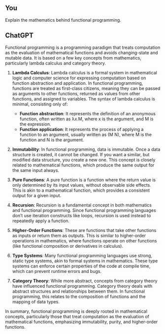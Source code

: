 ## You

Explain the mathematics behind functional programming.


## ChatGPT

Functional programming is a programming paradigm that treats computation as the evaluation of mathematical functions and avoids changing-state and mutable data. It is based on a few key concepts from mathematics, particularly lambda calculus and category theory.

1. **Lambda Calculus**: Lambda calculus is a formal system in mathematical logic and computer science for expressing computation based on function abstraction and application. In functional programming, functions are treated as first-class citizens, meaning they can be passed as arguments to other functions, returned as values from other functions, and assigned to variables. The syntax of lambda calculus is minimal, consisting only of:
   - **Function abstraction**: It represents the definition of an anonymous function, often written as λx.M, where x is the argument, and M is the expression.
   - **Function application**: It represents the process of applying a function to an argument, usually written as (M N), where M is the function and N is the argument.

2. **Immutability**: In functional programming, data is immutable. Once a data structure is created, it cannot be changed. If you want a similar, but modified data structure, you create a new one. This concept is closely related to mathematical functions, which produce the same output for the same input always.

3. **Pure Functions**: A pure function is a function where the return value is only determined by its input values, without observable side effects. This is akin to a mathematical function, which provides a consistent output for a given input.

4. **Recursion**: Recursion is a fundamental concept in both mathematics and functional programming. Since functional programming languages don’t use iteration constructs like loops, recursion is used instead to repeatedly apply a function.

5. **Higher-Order Functions**: These are functions that take other functions as inputs or return them as outputs. This is similar to higher-order operations in mathematics, where functions operate on other functions (like functional composition or derivatives in calculus).

6. **Type Systems**: Many functional programming languages use strong, static type systems, akin to formal systems in mathematics. These type systems can enforce certain properties of the code at compile time, which can prevent runtime errors and bugs.

7. **Category Theory**: While more abstract, concepts from category theory have influenced functional programming. Category theory deals with abstract structures and relationships between them. In functional programming, this relates to the composition of functions and the mapping of data types.

In summary, functional programming is deeply rooted in mathematical concepts, particularly those that treat computation as the evaluation of mathematical functions, emphasizing immutability, purity, and higher-order functions.